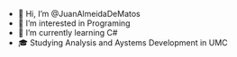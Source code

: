 - 👋 Hi, I’m @JuanAlmeidaDeMatos
- 👀 I’m interested in Programing
- 🌱 I’m currently learning C#
- 🎓 Studying Analysis and Aystems Development in UMC
